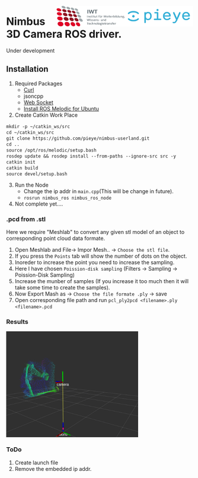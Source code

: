 <img src="./doc/images/PIEYE_Logo_RGB_POS.png" align="right"
     title="pieye logo" width="184" height="55">
<img src="./doc/images/IWT.png" align="right"
     title="IWT logo" width="184" height="55">

# Nimbus 3D Camera ROS driver.
Under development

## Installation

1. Required Packages
    * [Curl](https://github.com/curl/curl)
    * jsoncpp
    * [Web Socket](https://github.com/zaphoyd/websocketpp.git)
    * [Install ROS Melodic for Ubuntu](http://wiki.ros.org/melodic/Installation/Ubuntu)
2. Create Catkin Work Place

``` 
mkdir -p ~/catkin_ws/src
cd ~/catkin_ws/src
git clone https://github.com/pieye/nimbus-userland.git
cd ..
source /opt/ros/melodic/setup.bash
rosdep update && rosdep install --from-paths --ignore-src src -y
catkin init
catkin build
source devel/setup.bash
```
3. Run the Node
    * Change the ip addr in `main.cpp`(This will be change in future).
    * `rosrun nimbus_ros nimbus_ros_node`
4. Not complete yet....

### .pcd from .stl
Here we require "Meshlab" to convert any given stl model of an object to corresponding point cloud data formate.
1. Open Meshlab and File-> Impor Mesh.. -> `Choose the stl file`.
2. If you press the `Points` tab will show the number of dots on the object.
3. Inoreder to increase the point you need to increase the sampling.
4. Here I have chosen `Poission-disk sampling` (Filters -> Sampling -> Poission-Disk Sampling)
5. Increase the munber of samples (If you increase it too much then it will take some time to create the samples).
6. Now Export Mash as -> `Choose the file formate .ply` -> save
7. Open corresponding file path and run `pcl_ply2pcd <filename>.ply <filename>.pcd` 

### Results
<img src="./doc/images/rviz nimbus point cloud intensity mug.png" align="center"
     title="test 1" width="356" height="286">

### ToDo
1. Create launch file
2. Remove the embedded ip addr. 